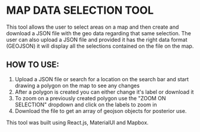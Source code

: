 # MAP DATA SELECTION TOOL

This tool allows the user to select areas on a map and then create and download a JSON file with the geo data regarding that same selection.
The user can also upload a JSON file and provided it has the right data format (GEOJSON) it will display all the selections contained on the file on the map.

## HOW TO USE:

1. Upload a JSON file or search for a location on the search bar and start drawing a polygon on the map to see any changes
2. After a polygon is created you can either change it's label or download it
3. To zoom on a previously created polygon use the "ZOOM ON SELECTION" dropdown and click on the labels to zoom in
4. Download the file to get an array of geojson objects for posterior use.

This tool was built using React.js, MaterialUI and Mapbox.
